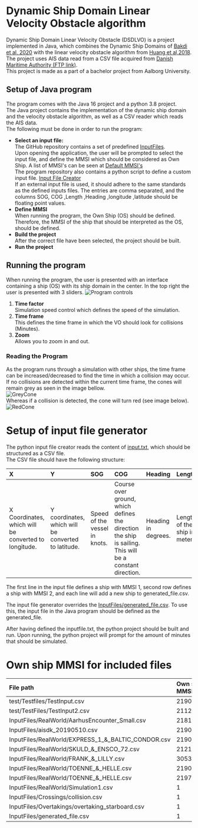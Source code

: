 # Dynamic Ship Domain Linear Velocity Obstacle algorithm
Dynamic Ship Domain Linear Velocity Obstacle (DSDLVO) is a project implemented in Java, which combines the Dynamic Ship Domains of [Bakdi et al, 2020](https://www.mdpi.com/2077-1312/8/1/5) with the linear velocity obstacle algorithm from [Huang et al,2018](https://www.sciencedirect.com/science/article/abs/pii/S0029801818300015). <br>
The project uses AIS data read from a CSV file acquired from [Danish Maritime Authority (FTP link)](ftp://ftp.ais.dk/ais_data/). <br>
This project is made as a part of a bachelor project from Aalborg University. 

## Setup of Java program
The program comes with the Java 16 project and a python 3.8 project.<br>
The Java project contains the implementation of the dynamic ship domain and the velocity obstacle algorithm, as well as a CSV reader which reads the AIS data.  
The following must be done in order to run the program:

* **Select an input file:**<br>
  The GitHub repository contains a set of predefined [InputFiles](https://github.com/dkalaxdk/P6-Projekt/tree/master/InputFiles). <br>
  Upon opening the application, the user will be prompted to select the input file, and define the MMSI which should be considered as Own Ship. A list of MMSI's can be seen at [Default MMSI's](#own-ship-mmsi-for-included-files)<br>
  The program repository also contains a python script to define a custom input file. [Input File Creator](#setup-of-input-file-generator)<br>
  If an external input file is used, it should adhere to the same standards as the defined inputs files. The entries are comma separated, and the columns SOG, COG ,Length ,Heading ,longitude ,latitude should be floating point values.
* **Define MMSI**<br>
  When running the program, the Own Ship (OS) should be defined. Therefore, the MMSI of the ship that should be interpreted as the OS, should be defined.
* **Build the project**<br>
  After the correct file have been selected, the project should be built. <br>
* **Run the project**



## Running the program
When running the program, the user is presented with an interface containing a ship (OS) with its ship domain in the center. In the top right the user is presented with 3 sliders.
![Program controls](readMeAssets/Controls.PNG)
1. **Time factor** <br> Simulation speed control which defines the speed of the simulation.
2. **Time frame** <br> This defines the time frame in which the VO should look for collisions (Minutes).
3. **Zoom** <br> Allows you to zoom in and out.

### Reading the Program
As the program runs through a simulation with other ships, the time frame can be increased/decreased to find the time in which a collision may occur. <br>
If no collisions are detected within the current time frame, the cones will remain grey as seen in the image bellow. <br>
![GreyCone](readMeAssets/crossing_no_collision.png) <br>
Whereas if a collision is detected, the cone will turn red (see image below).<br>
![RedCone](readMeAssets/crossing_collision.png)



# Setup of input file generator

The python input file creator reads the content of [input.txt](https://github.com/dkalaxdk/P6-Projekt/blob/master/DataGenerator/input.txt), which should be structured as a CSV file. <br>
The CSV file should have the following structure: <br>

**X**|**Y**|**SOG**|**COG**|**Heading**|**Length**|**Width**
:-----|:-----|:-----|:-----|:-----|:-----|:-----
X Coordinates, which will be converted to longitude. |Y coordinates, which will be converted to latitude. |Speed of the vessel in knots.| Course over ground, which defines the direction the ship is sailing. This will be a constant direction. | Heading in degrees.| Length of the ship in meters. | Width of the ship in meters.<br>

The first line in the input file defines a ship with MMSI 1, second row defines a ship with MMSI 2, and each line will add a new ship to generated_file.csv. <br>

The input file generator overrides the [InputFiles/generated_file.csv](https://github.com/dkalaxdk/P6-Projekt/blob/master/InputFiles/generated_file.csv). To use this, the input file in the Java program should be defined as the generated_file. <br>

After having defined the inputfile.txt, the python project should be built and run. Upon running, the python project will prompt for the amount of minutes that should be simulated.


# Own ship MMSI for included files
|**File path**|**Own ship MMSI**|
|:-----|:-----|
|test/Testfiles/TestInput.csv|219004612|
|test/TestFiles/TestInput2.csv|211235221|
|InputFiles/RealWorld/AarhusEncounter_Small.csv|218176000|
|InputFiles/aisdk_20190510.csv|219017081|
|InputFiles/RealWorld/EXPRESS_1_&_BALTIC_CONDOR.csv|219017081|
|InputFiles/RealWorld/SKULD_&_ENSCO_72.csv|212172000|
|InputFiles/RealWorld/FRANK_&_LILLY.csv|305369000|
|InputFiles/RealWorld/TOENNE_&_HELLE.csv|219001359|
|InputFiles/RealWorld/TOENNE_&_HELLE.csv|219798000|
|InputFiles/RealWorld/Simulation1.csv|1|
|InputFiles/Crossings/collision.csv|1|
|InputFiles/Overtakings/overtaking_starboard.csv|1|
|InputFiles/generated_file.csv|1|
